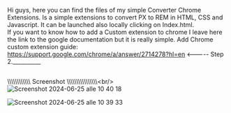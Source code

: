 Hi guys,
here you can find the files of my simple Converter Chrome Extensions.
Is a simple extensions to convert PX to REM in HTML, CSS and Javascript. It can be launched also locally clicking on Index.html. 
<br/>
If you want to know how to add a Custom extension to chrome I leave here the link to the google documentation but it is really simple.
Add Chrome custom extension guide: https://support.google.com/chrome/a/answer/2714278?hl=en <----- Step 2.__________<br/>
##
\\\\\\\\\\\\\\\\\\\\\\\ Screenshot \\\\\\\\\\\\\\\\\\\\\\\\\\\\\\\\\<br/>
![Screenshot 2024-06-25 alle 10 40 18](https://github.com/Francisff97/px-to-rem-converter/assets/67428751/68ac52db-ad06-482e-bb0d-bb122d092044)<br />

![Screenshot 2024-06-25 alle 10 39 33](https://github.com/Francisff97/px-to-rem-converter/assets/67428751/41943a5b-7756-484e-9ed2-162b0da18207)
